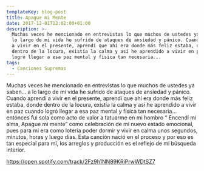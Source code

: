 ```yaml
---
templateKey: blog-post
title: Apague mi Mente
date: 2017-12-01T12:02:00+01:00
description: >-
  Muchas veces he mencionado en entrevistas lo que muchos de ustedes ya saben… a
  lo largo de mi vida he sufrido de ataques de ansiedad y pánico. Cuando aprendí
  a vivir en el presente, aprendí que ahí era donde más feliz estaba, donde
  dentro de la locura, existía la calma y así he aprendido a vivir en paz cuando
  logró llegar a esa paz mental y física tan necesaria...
tags:
  - Canciones Supremas
---
```

Muchas veces he mencionado en entrevistas lo que muchos de ustedes ya saben… a lo largo de mi vida he sufrido de ataques de ansiedad y pánico. Cuando aprendí a vivir en el presente, aprendí que ahí era donde más feliz estaba, donde dentro de la locura, existía la calma y así he aprendido a vivir en paz cuando logró llegar a esa paz mental y física tan necesaria... entonces fui sola como acto de valor a tatuarme en mi hombro “ Encendí mi alma, Apague mi mente” como celebración de mi nuevo estado emocional, pues para mi era como lotería poder dormir y vivir en calma unos segundos, minutos, horas y luego días. Esta canción nació en el proceso y por eso es tan especial para mí, los arreglos y producción es el reflejo de mi búsqueda interior.



<https://open.spotify.com/track/2Fz9h1NN89KRiPrwWDtSZ7>
